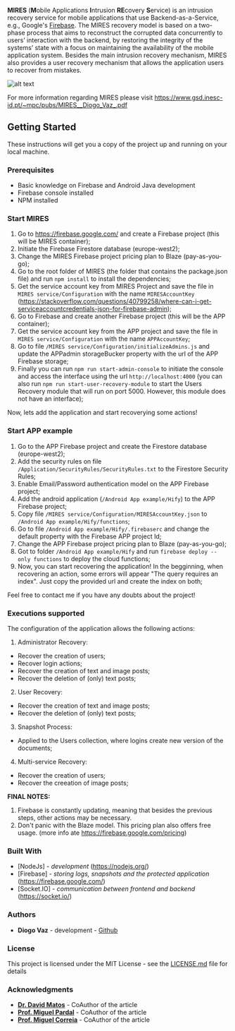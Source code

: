 **MIRES** (**M**obile Applications **I**ntrusion **RE**covery **S**ervice) is an intrusion recovery service for mobile applications that use Backend-as-a-Service, e.g., Google's [Firebase](https://firebase.google.com/). The MIRES recovery model is based on a two-phase process that aims to reconstruct the corrupted data concurrently to users’ interaction with the backend, by
restoring the integrity of the systems’ state with a focus on maintaining the availability of the mobile application system. Besides the main intrusion recovery mechanism, MIRES also provides a user
recovery mechanism that allows the application users to recover from mistakes.

![alt text](https://github.com/inesc-id/MIRESPrototype/blob/master/MIRES%20service/MIRES_architecture.png?raw=true)

For more information regarding MIRES please visit https://www.gsd.inesc-id.pt/~mpc/pubs/MIRES__Diogo_Vaz_.pdf


## Getting Started

These instructions will get you a copy of the project up and running on your local machine.


### Prerequisites

- Basic knowledge on Firebase and Android Java development
- Firebase console installed
- NPM installed


### Start MIRES

1. Go to https://firebase.google.com/ and create a Firebase project (this will be MIRES container);
2. Initiate the Firebase Firestore database (europe-west2);
3. Change the MIRES Firebase project pricing plan to Blaze (pay-as-you-go);
4. Go to the root folder of MIRES (the folder that contains the package.json file) and run ```npm install``` to install the dependencies;
5. Get the service account key from MIRES Project and save the file in ```MIRES service/Configuration``` with the name ```MIRESAccountKey``` (https://stackoverflow.com/questions/40799258/where-can-i-get-serviceaccountcredentials-json-for-firebase-admin);
6. Go to Firebase and create another Firebase project (this will be the APP container);
7. Get the service account key from the APP project and save the file in ```MIRES service/Configuration``` with the name ```APPAccountKey```;
8. Go to file ```/MIRES service/Configuration/initializeAdmins.js``` and update the APPadmin storageBucker property with the url of the APP Firebase storage;
9. Finally you can run ```npm run start-admin-console``` to initiate the console and access the interface using the url ```http://localhost:4000``` (you can also run ```npm run start-user-recovery-module``` to start the Users Recovery module that will run on port 5000. However, this module does not have an interface);

Now, lets add the application and start recoverying some actions!


### Start APP example

1. Go to the APP Firebase project and create the Firestore database (europe-west2);
2. Add the security rules on file ```/Application/SecurityRules/SecurityRules.txt``` to the Firestore Security Rules;
3. Enable Email/Password authentication model on the APP Firebase project;
4. Add the android application (```/Android App example/Hify```) to the APP Firebase project;
5. Copy file ```/MIRES service/Configuration/MIRESAccountKey.json``` to ```/Android App example/Hify/functions```;
6. Go to file ```/Android App example/Hify/.firebaserc``` and change the default property with the Firebase APP project Id;
7. Change the APP Firebase project pricing plan to Blaze (pay-as-you-go);
7. Got to folder ```/Android App example/Hify``` and run ```firebase deploy --only functions``` to deploy the cloud functions;
8. Now, you can start recovering the application! In the begginning, when recovering an action, some errors will appear "The query requires an index". Just copy the provided url and create the index on both;

Feel free to contact me if you have any doubts about the project! 


### Executions supported

The configuration of the application allows the following actions:

1. Administrator Recovery:
- Recover the creation of users;
- Recover login actions;
- Recover the creation of text and image posts;
- Recover the deletion of (only) text posts;

2. User Recovery:
- Recover the creation of text and image posts;
- Recover the deletion of (only) text posts;

3. Snapshot Process:
- Applied to the Users collection, where logins create new version of the documents;

4. Multi-service Recovery:
- Recover the creation of users;
- Recover the creeation of image posts;


**FINAL NOTES:** 
1. Firebase is constantly updating, meaning that besides the previous steps, other actions may be necessary.
2. Don't panic with the Blaze model. This pricing plan also offers free usage. (more info ate https://firebase.google.com/pricing) 


### Built With

* [NodeJs] - *development* (https://nodejs.org/)
* [Firebase] - *storing logs, snapshots and the protected application* (https://firebase.google.com/)
* [Socket.IO] - *communication between frontend and backend* (https://socket.io/)


### Authors

* **Diogo Vaz** - development - [Github](https://github.com/diogolvaz)


### License

This project is licensed under the MIT License - see the [LICENSE.md](LICENSE.md) file for details


### Acknowledgments

* **[Dr. David Matos](https://github.com/davidmatos)** - CoAuthor of the article
* **[Prof. Miguel Pardal](https://github.com/miguelpardal)** - CoAuthor of the article
* **[Prof. Miguel Correia](https://github.com/mpcorreia)** - CoAuthor of the article


